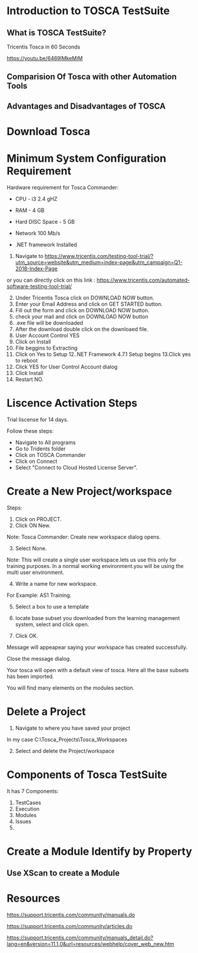 

# Introduction to TOSCA TestSuite

## What is TOSCA TestSuite?


Tricentis Tosca in 60 Seconds

https://youtu.be/6469lMkeMiM

## Comparision Of Tosca with other Automation Tools

## Advantages and Disadvantages of TOSCA



# Download Tosca

# Minimum System Configuration Requirement

Hardware requirement for Tosca Commander:

- CPU - i3 2.4 gHZ
- RAM - 4 GB
- Hard DISC Space - 5 GB
- Network 100 Mb/s

- .NET framework Installed


1. Navigate to https://www.tricentis.com/testing-tool-trial/?utm_source=website&utm_medium=index-page&utm_campaign=Q1-2018-Index-Page

or you can directly click on this link : https://www.tricentis.com/automated-software-testing-tool-trial/

2. Under Tricentis Tosca click on DOWNLOAD NOW button.
3. Enter your Email Address and click on GET STARTED button.
4. Fill out the form and click on DOWNLOAD NOW button.
5. check your mail and click on DOWNLOAD NOW button
6. .exe file will be downloaded
7. After the download double click on the downloaed file.
8. User Account Control YES
9. Click on Install
10. File beggins to Extracting
11. Click on Yes to Setup
12..NET Framework 4.7.1 Setup begins
13.Click yes to reboot
14. Click YES for User Control Account dialog
15. Click Install
16. Restart NO.

# Liscence Activation Steps
Trial liscense for 14 days.

Follow these steps:

- Navigate to All programs
- Go to Tridents folder
- Click on TOSCA Commander
- Click on Connect
- Select "Connect to Cloud Hosted License Server".


# Create a New Project/workspace
Steps:
1. Click on PROJECT.
2. Click ON New.

Note: Tosca Commander: Create new workspace dialog opens.

3. Select None. 

Note: This will create a single user workspace.lets us use this only for training purposes. In a normal working environment.you will be using the multi user environment.


4. Write a name for new workspace.

For Example: AS1 Training.

5. Select a box to use a template

6. locate base subset you downloaded from the learning management system, select and click open.

7. Click OK.

Message will appeapear saying your workspace has created successfully.

Close the message dialog.

Your tosca will open with a default view of tosca. Here all the base subsets has been imported.

You will find many elements on the modules section.

# Delete a Project

1. Navigate to where you have saved your project

In my case C:\Tosca_Projects\Tosca_Workspaces

2. Select and delete the Project/workspace

# Components of Tosca TestSuite
It has 7 Components:

1. TestCases
2. Execution
3. Modules
4. Issues
5. 


# Create a Module Identify by Property
## Use XScan to create a Module
















# Resources
https://support.tricentis.com/community/manuals.do

https://support.tricentis.com/community/articles.do

https://support.tricentis.com/community/manuals_detail.do?lang=en&version=11.1.0&url=resources/webhelp/cover_web_new.htm


